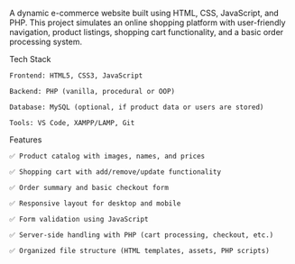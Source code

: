 A dynamic e-commerce website built using HTML, CSS, JavaScript, and PHP. This project simulates an online shopping platform with user-friendly navigation, product listings, shopping cart functionality, and a basic order processing system.

Tech Stack

    Frontend: HTML5, CSS3, JavaScript

    Backend: PHP (vanilla, procedural or OOP)

    Database: MySQL (optional, if product data or users are stored)

    Tools: VS Code, XAMPP/LAMP, Git

 Features

    ✅ Product catalog with images, names, and prices

    ✅ Shopping cart with add/remove/update functionality

    ✅ Order summary and basic checkout form

    ✅ Responsive layout for desktop and mobile

    ✅ Form validation using JavaScript

    ✅ Server-side handling with PHP (cart processing, checkout, etc.)

    ✅ Organized file structure (HTML templates, assets, PHP scripts)
